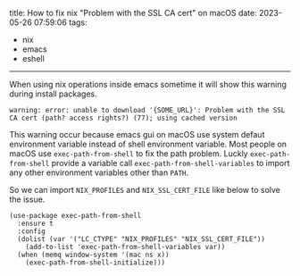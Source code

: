 title: How to fix nix "Problem with the SSL CA cert" on macOS
date: 2023-05-26 07:59:06
tags:
- nix
- emacs
- eshell
---

When using nix operations inside emacs sometime it will show this warning during install packages.

```
warning: error: unable to download '{SOME_URL}': Problem with the SSL CA cert (path? access rights?) (77); using cached version
```

This warning occur because emacs gui on macOS use system defaut environment variable instead of shell environment variable. Most people on macOS use `exec-path-from-shell` to fix the path problem. Luckly `exec-path-from-shell` provide a variable call `exec-path-from-shell-variables` to import any other environment variables other than `PATH`.

So we can import `NIX_PROFILES` and `NIX_SSL_CERT_FILE` like below to solve the issue.

```
(use-package exec-path-from-shell
  :ensure t
  :config
  (dolist (var '("LC_CTYPE" "NIX_PROFILES" "NIX_SSL_CERT_FILE"))
    (add-to-list 'exec-path-from-shell-variables var))
  (when (memq window-system '(mac ns x))
    (exec-path-from-shell-initialize)))
```

